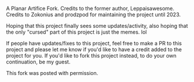 A Planar Artifice Fork. Credits to the former author, Leppaisawesome. Credits to Zokonius and prodzpod for maintaining the project until 2023.

Hoping that this project finally sees some updates/activity, also hoping that the only "cursed" part of this project is just the memes. lol

If people have updates/fixes to this project, feel free to make a PR to this project and please let me know if you'd like to have a credit added to the project for you.
If you'd like to fork this project instead, to do your own continuation, be my guest.

This fork was posted with permission.
